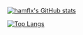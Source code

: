 [![hamflx's GitHub stats](https://github-readme-stats.vercel.app/api?username=hamflx&show_icons=true&theme=radical)](https://github.com/anuraghazra/github-readme-stats)

[![Top Langs](https://github-readme-stats.vercel.app/api/top-langs/?username=hamflx&theme=radical)](https://github.com/anuraghazra/github-readme-stats)
